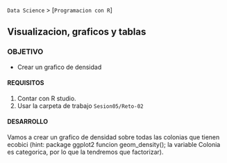 `Data Science` > [`Programacion con R`]
## Visualizacion, graficos y tablas

### OBJETIVO
- Crear un grafico de densidad

#### REQUISITOS
1. Contar con R studio.
1. Usar la carpeta de trabajo `Sesion05/Reto-02`

#### DESARROLLO
Vamos a crear un grafico de densidad sobre todas las colonias que tienen ecobici (hint: package ggplot2 funcion geom_density(); la variable Colonia es categorica, por lo que la tendremos que factorizar). 
